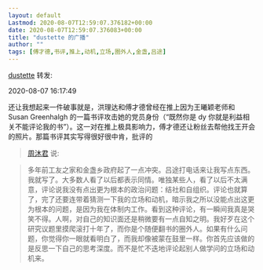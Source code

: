 ```yaml
---
layout: default
Lastmod: 2020-08-07T12:59:07.376182+00:00
date: 2020-08-07T12:59:07.376083+00:00
title: "dustette 的广播"
author: ""
tags: [傅才德,书评,推上,动机,立场,圈外人,金盏,吕途]
---
```



[dustette](https://www.douban.com/people/sirius_cc/) 转发:

2020-08-07 16:17:49

还让我想起来一件破事就是，洪理达和傅才德曾经在推上因为王曦颖老师和 Susan Greenhalgh 的一篇书评攻击她的党员身份（“既然你是 dy 你就是利益相关不能评论我的书”）。这一对在推上极具影响力，傅才德还让粉丝去帮他找王开会的照片。那篇书评其实写得很好很中肯，批评的 



> [周沐君](https://www.douban.com/people/mujun_soc/) 说:

> 多年前工友之家和金盏乡政府起了一点冲突。吕途打电话来让我写点东西。我就写了。大多数人看了以后都表示同情。唯独某些人，看了以后不太满意，评论说我没有点出更为根本的政治问题：结社和自组织。评论也就算了，完了还要连带着猜测一下我的立场和动机，暗示我之所以没能点出这更为根本的问题，是因为我在体制内工作。看到这种评论，有一瞬间我真是哭笑不得。人啊，对自己的知识面还是稍微要有一点自知之明。我好歹在这个研究议题里摸爬滚打十年了，而你是个随便翻书的圈外人。如果有什么问题，你觉得你一眼就看明白了，而我却像被蒙在鼓里一样。你首先应该做的是反思一下自己的思考深度。而不是忙不迭地评论起别人做学问的立场和动机来。
